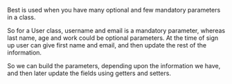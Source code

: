 Best is used when you have many optional and few mandatory parameters in a class.

So for a User class, username and email is a mandatory parameter, whereas last name, age and work could be optional parameters.
At the time of sign up user can give first name and email, and then update the rest of the information.


So we can build the parameters, depending upon the information we have, and then later update the fields using getters and setters.